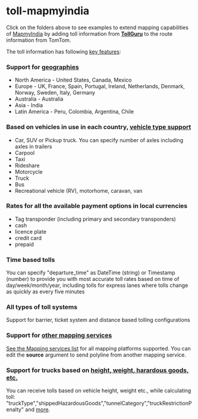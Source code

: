 # toll-mapmyindia
Click on the folders above to see examples to extend mapping capabilities of [MapmyIndia](https://www.mapmyindia.com/api/advanced-maps/doc/route-api)  by adding toll information from [**TollGuru**](https://tollguru.com/) to the route information from TomTom.

The toll information has following [key features](https://tollguru.com/developers/features):
### Support for [geographies](https://github.com/mapup/toll-tomtom/wiki/Countries-supported-by-TollGuru) 
* North America - United States, Canada, Mexico
* Europe - UK, France, Spain, Portugal, Ireland, Netherlands, Denmark, Norway, Sweden, Italy, Germany
* Australia - Australia
* Asia - India
* Latin America - Peru, Colombia, Argentina, Chile

### Based on vehicles in use in each country, [vehicle type support](https://github.com/mapup/toll-mapmyindia/wiki/Supported-vehicle-type-list-for-TollGuru-for-respective-continents)
* Car, SUV or Pickup truck. You can specify number of axles including axles in trailers
* Carpool
* Taxi
* Rideshare
* Motorcycle
* Truck
* Bus
* Recreational vehicle (RV), motorhome, caravan, van

### Rates for all the available payment options in local currencies
* Tag transponder (including primary and secondary transponders)
* cash
* licence plate
* credit card
* prepaid

### Time based tolls
You can specify "departure_time" as DateTime (string) or Timestamp (number) to provide you with most accurate toll rates based on time of day/week/month/year, including tolls for express lanes where tolls change as quickly as every five minutes

### All types of toll systems
Support for barrier, ticket system and distance based tolling configurations

### Support for [other mapping services](https://github.com/mapup)
[See the Mapping services list](https://github.com/mapup/toll-mapmyindia/wiki/Mapping-platforms-supported-by-TollGuru) for all mapping platforms supported. You can edit the **source** argument to send polyline from another mapping service.

### Support for trucks based on [height, weight, harardous goods, etc.](https://github.com/mapup/toll-mapmyindia/wiki/Supported-trucking-parameter-in-TollGuru)
You can receive tolls based on vehicle height, weight etc., while calculating toll: "truckType","shippedHazardousGoods","tunnelCategory","truckRestrictionPenalty" and [more](https://github.com/mapup/toll-mapmyindia/wiki/Supported-trucking-parameter-in-TollGuru).





